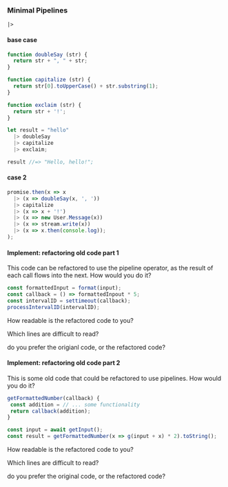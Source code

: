 ### Minimal Pipelines

`|>`

#### base case
```javascript
function doubleSay (str) {
  return str + ", " + str;
}

function capitalize (str) {
  return str[0].toUpperCase() + str.substring(1);
}

function exclaim (str) {
  return str + '!';
}

let result = "hello"
  |> doubleSay
  |> capitalize
  |> exclaim;

result //=> "Hello, hello!";
```

#### case 2
```javascript
promise.then(x => x
  |> (x => doubleSay(x, ', '))
  |> capitalize
  |> (x => x + '!')
  |> (x => new User.Message(x))
  |> (x => stream.write(x))
  |> (x => x.then(console.log));
);
```

#### Implement: refactoring old code part 1

This code can be refactored to use the pipeline operator, as the result of each call flows into the
next. How would you do it?

```javascript
const formattedInput = format(input);
const callback = () => formattedInpout * 5;
const intervalID = settimeout(callback);
processIntervalID(intervalID);
```

How readable is the refactored code to you?

Which lines are difficult to read?

do you prefer the origianl code, or the refactored code?

#### Implement: refactoring old code part 2

This is some old code that could be refactored to use pipelines. How would you do it?

```javascript
getFormattedNumber(callback) {
 const addition = // ... some functionality
 return callback(addition);
}

const input = await getInput();
const result = getFormattedNumber(x => g(input + x) * 2).toString();
```

How readable is the refactored code to you?

Which lines are difficult to read?

do you prefer the original code, or the refactored code?


